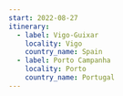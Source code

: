 ```yaml
---
start: 2022-08-27
itinerary:
  - label: Vigo-Guixar
    locality: Vigo
    country_name: Spain
  - label: Porto Campanha
    locality: Porto
    country_name: Portugal
---
```

